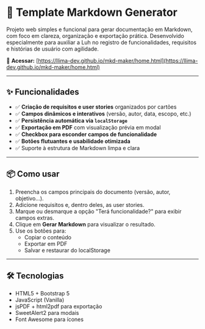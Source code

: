 # 📝 Template Markdown Generator

Projeto web simples e funcional para gerar documentação em Markdown, com foco em clareza, organização e exportação prática. Desenvolvido especialmente para auxiliar a Luh no registro de funcionalidades, requisitos e histórias de usuário com agilidade.

🔗 **Acessar:** [https://llima-dev.github.io/mkd-maker/home.html](https://llima-dev.github.io/mkd-maker/home.html)

---

## ✨ Funcionalidades

- ✅ **Criação de requisitos e user stories** organizados por cartões
- ✅ **Campos dinâmicos e interativos** (versão, autor, data, escopo, etc.)
- ✅ **Persistência automática via `localStorage`**
- ✅ **Exportação em PDF** com visualização prévia em modal
- ✅ **Checkbox para esconder campos de funcionalidade**
- ✅ **Botões flutuantes e usabilidade otimizada**
- ✅ Suporte à estrutura de Markdown limpa e clara

---

## 📦 Como usar

1. Preencha os campos principais do documento (versão, autor, objetivo...).
2. Adicione requisitos e, dentro deles, as user stories.
3. Marque ou desmarque a opção "Terá funcionalidade?" para exibir campos extras.
4. Clique em **Gerar Markdown** para visualizar o resultado.
5. Use os botões para:
   - Copiar o conteúdo
   - Exportar em PDF
   - Salvar e restaurar do localStorage

---

## 🛠 Tecnologias

- HTML5 + Bootstrap 5
- JavaScript (Vanilla)
- jsPDF + html2pdf para exportação
- SweetAlert2 para modais
- Font Awesome para ícones
